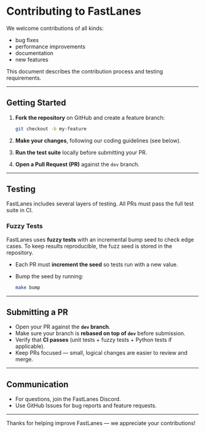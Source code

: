 # Contributing to FastLanes

We welcome contributions of all kinds:

- bug fixes  
- performance improvements  
- documentation  
- new features  

This document describes the contribution process and testing requirements.

---

## Getting Started

1. **Fork the repository** on GitHub and create a feature branch:
   ```bash
   git checkout -b my-feature
    ```

2. **Make your changes**, following our coding guidelines (see below).
3. **Run the test suite** locally before submitting your PR.
4. **Open a Pull Request (PR)** against the `dev` branch.

---

## Testing

FastLanes includes several layers of testing. All PRs must pass the full test suite in CI.

### Fuzzy Tests

FastLanes uses **fuzzy tests** with an incremental bump seed to check edge cases.
To keep results reproducible, the fuzz seed is stored in the repository.

* Each PR must **increment the seed** so tests run with a new value.
* Bump the seed by running:

  ```bash
  make bump
  ```

---

## Submitting a PR

* Open your PR against the **`dev` branch**.
* Make sure your branch is **rebased on top of `dev`** before submission.
* Verify that **CI passes** (unit tests + fuzzy tests + Python tests if applicable).
* Keep PRs focused — small, logical changes are easier to review and merge.

---

## Communication

* For questions, join the FastLanes Discord.
* Use GitHub Issues for bug reports and feature requests.

---

Thanks for helping improve FastLanes — we appreciate your contributions!